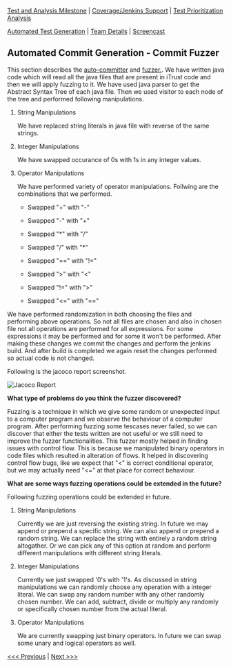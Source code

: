 [Test and Analysis Milestone](../README.md) | [Coverage/Jenkins Support](/reports/Coverage.md) | [Test Prioritization Analysis](/reports/TestPrioritization.md)

[Automated Test Generation](/reports/TestGeneration.md) | [Team Details](/reports/Team.md) | [Screencast](/reports/Screencast.md)

Automated Commit Generation - Commit Fuzzer
----------------------------------

This section describes the [auto-committer](/fuzzer/src/main/java/com/autocommiter/AutoCommitter.java) and [fuzzer.](/fuzzer/src/main/java/com/fuzzer/Fuzzer.java). We have written java code which will read all the java files that are present in iTrust code and then we will apply fuzzing to it. We have used java parser to get the Abstract Syntax Tree of each java file. Then we used visitor to each node of the tree and performed following manipulations.

1. String Manipulations

    We have replaced string literals in java file with reverse of the same strings.

2. Integer Manipulations

    We have swapped occurance of 0s with 1s in any integer values.

3. Operator Manipulations

    We have performed variety of operator manipulations. Follwing are the combinations that we performed.

    - Swapped "+" with "-"

    - Swapped "-" with "+"

    - Swapped "*" with "/"

    - Swapped "/" with "*"

    - Swapped "==" with "!="

    - Swapped ">" with "<"

    - Swapped "!=" with ">"

    - Swapped "<=" with "=="

We have performed randomization in both choosing the files and performing above operations. So not all files are chosen and also in chosen file not all operations are performed for all expressions. For some expressions it may be performed and for some it won't be performed. After making these changes we commit the changes and perform the jenkins build. And after build is completed we again reset the changes performed so actual code is not changed. 

Following is the jacoco report screenshot.

![Jacoco Report](/reports/screenshots/jacoco_report.jpeg?raw=true "Jacoco Report")

**What type of problems do you think the fuzzer discovered?**

Fuzzing is a technique in which we give some random or unexpected input to a computer program and we observe the behaviour of a computer program. After performing fuzzing some tescases never failed, so we can discover that either the tests written are not useful or we still need to improve the fuzzer functionalities. This fuzzer mostly helped in finding issues with control flow. This is because we manipulated binary operators in code files which resulted in alteration of flows. It helped in discovering control flow bugs, like we expect that "<" is correct conditional operator, but we may actually need "<=" at that place for correct behaviour.

**What are some ways fuzzing operations could be extended in the future?**

Following fuzzing operations could be extended in future.

1. String Manipulations

    Currently we are just reversing the existing string. In future we may append or prepend a specific string. We can also append or prepend a random string. We can replace the string with entirely a random string altogather. Or we can pick any of this option at random and perform different manipulations with different string literals.

2. Integer Manipulations

    Currently we just swapped '0's with '1's. As discussed in string manipulations we can randomly choose any operation with a integer literal. We can swap any random number with any other randomly chosen number. We can add, subtract, divide or multiply any randomly or specifically chosen number from the actual literal.

3. Operator Manipulations

    We are currently swapping just binary operators. In future we can swap some unary and logical operators as well.

[<<< Previous](/reports/Coverage.md) | [Next >>>](/reports/TestPrioritization.md)